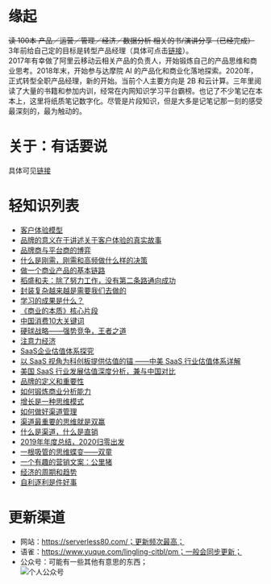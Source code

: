 # 缘起
~~读 100本 产品／运营／管理／经济／数据分析 相关的书/演讲分享（已经完成）~~            
3年前给自己定的目标是转型产品经理（具体可点击[链接](https://serverless80.com/zuo-jian-fa-2020gui-ling-chu-fa/)）。                   
2017年有幸做了阿里云移动云相关产品的负责人，开始锻炼自己的产品思维和商业思考。2018年末，开始参与达摩院 AI 的产品化和商业化落地探索。2020年，正式转型全职产品经理，新的开始。当前个人主要方向是 2B 和云计算。三年里阅读了大量的书籍和参加内训，经常在内网知识学习平台霸榜。也记了不少笔记在本本上，这里将纸质笔记数字化。尽管是片段知识，但是大多是记笔记那一刻的感受最深刻的，最为触动的。         

# 关于：有话要说     
具体可见[链接](https://serverless80.com/about/)      


# 轻知识列表        
- [客户体验模型](https://serverless80.com/ke-hu-ti-yan-mo-xing/)
- [品牌的意义在于讲述关于客户体验的真实故事](https://serverless80.com/pin-pai-de-yi-yi-zai-yu-jiang-shu-guan-yu-ke-hu-ti-yan-de-zhen-shi-gu-shi/)
- [品牌商与平台商的博弈](https://serverless80.com/pin-pai-shang-yu-ping-tai-shang-de-bo-yi/)
- [什么是刚需，刚需和高频做什么样的决策](https://serverless80.com/shi-yao-shi-gang-xu-ru-he-pan-duan-shi-fou-shi-gang-xu/)
- [做一个商业产品的基本链路](https://serverless80.com/zuo-yi-ge-shang-ye-chan-pin-de-ji-ben-lian-lu/)
- [稻盛和夫：除了努力工作，没有第二条路通向成功](https://serverless80.com/dao-sheng-he-fu-chu-liao-nu-li-gong-zuo-mei-you-di-er-tiao-lu-tong-xiang-cheng-gong/)
- [封装复杂越来越是需要我们去做的](https://serverless80.com/feng-zhuang-fu-za-yue-lai-yue-shi-xu-yao-wo-men-qu-zuo-de/)
- [学习的成果是什么？](https://serverless80.com/xue-xi-de-cheng-guo-shi-shi-yao/)
- [《商业的本质》核心片段](https://serverless80.com/shang-ye-de-ben-zhi-he-xin-zhai-yao/)
- [中国消费10大关键词](https://serverless80.com/zhong-guo-xiao-fei-10da-guan-jian-ci/)
- [硬球战略——强势竞争，王者之道](https://serverless80.com/ying-qiu-zhan-lue-qiang-shi-jing-zheng-wang-zhe-zhi-dao/)
- [注意力经济](https://serverless80.com/zhu-yi-li-jing-ji/)
- [SaaS企业估值体系探究](https://serverless80.com/saasqi-ye-gu-zhi-ti-xi-tan-jiu/)
- [以 SaaS 视角为科创板提供估值的锚 ——中美 SaaS 行业估值体系详解](https://serverless80.com/yi-saas-shi-jiao-wei-ke-chuang-ban-ti-gong-gu-zhi-de-mao-yi-saas-shi-jiao-wei-ke-chuang-ban-ti-gong-gu-zhi-de-mao-zhong-mei-saas-xing-ye-gu-zhi-ti-xi-xiang-jie/)
- [美国 SaaS 行业发展估值深度分析，兼与中国对比](https://serverless80.com/mei-guo-saas-xing-ye-fa-zhan-gu-zhi-shen-du-fen-xi-jian-yu-zhong-guo-dui-bi/)
- [品牌的定义和重要性](https://serverless80.com/guan-yu-pin-pai-he-ying-xiao/)
- [如何锻炼商业分析能力](https://serverless80.com/ru-he-duan-lian-shang-ye-fen-xi-neng-li/)
- [增长是一种思维模式](https://serverless80.com/zeng-chang-shi-yi-chong-si-wei-mo-shi/)
- [如何做好渠道管理](https://serverless80.com/qu-dao-guan-li/)
- [渠道最重要的思维就是双赢](https://serverless80.com/qu-dao-si-wei-shuang-ying/)
- [什么是渠道，什么是直销](https://serverless80.com/dui-qu-dao-de-li-jie/)
- [2019年年度总结，2020归零出发](https://serverless80.com/zuo-jian-fa-2020gui-ling-chu-fa/)
- [一根吸管的思维蝶变——双童](https://serverless80.com/yi-gen-xi-guan-de-si-wei-die-bian-shuang-tong/)
- [一个有趣的营销文案：公里猪](https://serverless80.com/yi-ge-you-qu-de-ying-xiao-wen-an/)
- [经济的周期和趋势](https://serverless80.com/jing-ji-de-zhou-qi-he-qu-shi/)          
- [自利逐利是件好事](https://serverless80.com/zi-li-zhu-li-shi-jian-hao-shi/)       

# 更新渠道    
- 网站：https://serverless80.com/；更新频次最高；
- 语雀：https://www.yuque.com/lingling-citbl/pm；一般会同步更新；
- 公众号：可能有一些其他有意思的东西；     
![个人公众号](https://serverless-80-host.oss-cn-hangzhou.aliyuncs.com/202004/1_1587196177279.png)


 

